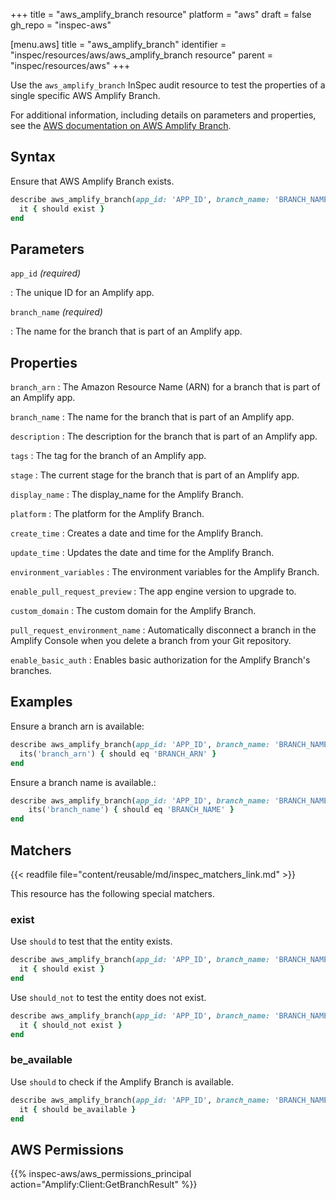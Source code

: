 +++
title = "aws_amplify_branch resource"
platform = "aws"
draft = false
gh_repo = "inspec-aws"

[menu.aws]
title = "aws_amplify_branch"
identifier = "inspec/resources/aws/aws_amplify_branch resource"
parent = "inspec/resources/aws"
+++

Use the `aws_amplify_branch` InSpec audit resource to test the properties of a single specific AWS Amplify Branch.

For additional information, including details on parameters and properties, see the [AWS documentation on AWS Amplify Branch](https://docs.aws.amazon.com/amplify/latest/APIReference/API_App.html).

## Syntax

Ensure that AWS Amplify Branch exists.

```ruby
describe aws_amplify_branch(app_id: 'APP_ID', branch_name: 'BRANCH_NAME') do
  it { should exist }
end
```

## Parameters

`app_id` _(required)_

: The unique ID for an Amplify app.

`branch_name` _(required)_

: The name for the branch that is part of an Amplify app.

## Properties

`branch_arn`
: The Amazon Resource Name (ARN) for a branch that is part of an Amplify app.

`branch_name`
: The name for the branch that is part of an Amplify app.

`description`
: The description for the branch that is part of an Amplify app.

`tags`
: The tag for the branch of an Amplify app.

`stage`
: The current stage for the branch that is part of an Amplify app.

`display_name`
: The display_name for the Amplify Branch.

`platform`
: The platform for the Amplify Branch.

`create_time`
: Creates a date and time for the Amplify Branch.

`update_time`
: Updates the date and time for the Amplify Branch.

`environment_variables`
: The environment variables for the Amplify Branch.

`enable_pull_request_preview`
: The app engine version to upgrade to.

`custom_domain`
: The custom domain for the Amplify Branch.

`pull_request_environment_name`
: Automatically disconnect a branch in the Amplify Console when you delete a branch from your Git repository.

`enable_basic_auth`
: Enables basic authorization for the Amplify Branch's branches.

## Examples

Ensure a branch arn is available:

```ruby
describe aws_amplify_branch(app_id: 'APP_ID', branch_name: 'BRANCH_NAME') do
  its('branch_arn') { should eq 'BRANCH_ARN' }
end
```

Ensure a branch name is available.:

```ruby
describe aws_amplify_branch(app_id: 'APP_ID', branch_name: 'BRANCH_NAME') do
    its('branch_name') { should eq 'BRANCH_NAME' }
end
```

## Matchers

{{< readfile file="content/reusable/md/inspec_matchers_link.md" >}}

This resource has the following special matchers.

### exist

Use `should` to test that the entity exists.

```ruby
describe aws_amplify_branch(app_id: 'APP_ID', branch_name: 'BRANCH_NAME') do
  it { should exist }
end
```

Use `should_not` to test the entity does not exist.

```ruby
describe aws_amplify_branch(app_id: 'APP_ID', branch_name: 'BRANCH_NAME') do
  it { should_not exist }
end
```

### be_available

Use `should` to check if the Amplify Branch is available.

```ruby
describe aws_amplify_branch(app_id: 'APP_ID', branch_name: 'BRANCH_NAME') do
  it { should be_available }
end
```

## AWS Permissions

{{% inspec-aws/aws_permissions_principal action="Amplify:Client:GetBranchResult" %}}
